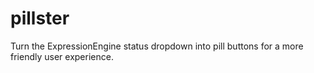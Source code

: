 pillster
========

Turn the ExpressionEngine status dropdown into pill buttons for a more friendly user experience.
